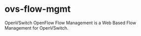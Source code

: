 # ovs-flow-mgmt
OpenVSwitch OpenFlow Flow Management is a Web Based Flow Management for OpenVSwitch.
